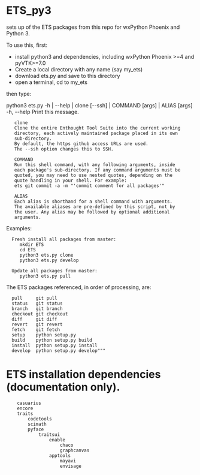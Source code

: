 # ETS_py3
sets up of the ETS packages from this repo for wxPython Phoenix and Python 3.

To use this, first:
- install python3 and dependencies, including wxPython Phoenix >=4 and pyVTK>=7.0
- Create a local directory with any name (say my_ets)
- download ets.py and save to this directory
- open a terminal, cd to my_ets

then type: 

python3 ets.py -h | --help | clone [--ssh] | COMMAND [args] | ALIAS [args]
   -h, --help  Print this message.

       clone       
       Clone the entire Enthought Tool Suite into the current working
       directory, each actively maintained package placed in its own
       sub-directory.
       By default, the https github access URLs are used.
       The --ssh option changes this to SSH.

       COMMAND     
       Run this shell command, with any following arguments, inside
       each package's sub-directory. If any command arguments must be
       quoted, you may need to use nested quotes, depending on the
       quote handling in your shell. For example:
       ets git commit -a -m "'commit comment for all packages'"

       ALIAS       
       Each alias is shorthand for a shell command with arguments.
       The available aliases are pre-defined by this script, not by
       the user. Any alias may be followed by optional additional
       arguments.




   Examples:
   
      Fresh install all packages from master:
         mkdir ETS
         cd ETS
         python3 ets.py clone
         python3 ets.py develop

      Update all packages from master:
         python3 ets.py pull

   The ETS packages referenced, in order of processing, are:

      pull     git pull
      status   git status
      branch   git branch
      checkout git checkout
      diff     git diff
      revert   git revert
      fetch    git fetch
      setup    python setup.py
      build    python setup.py build
      install  python setup.py install
      develop  python setup.py develop"""

ETS installation dependencies (documentation only).
======================================================================

        casuarius
        encore
        traits
            codetools
            scimath
            pyface
                traitsui
                    enable
                        chaco
                        graphcanvas
                    apptools
                        mayavi
                        envisage
